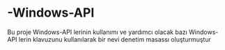 # -Windows-API


Bu proje Windows-API lerinin kullanımı ve yardımcı olacak bazı Windows-API  lerin klavuzunu kullanılarak bir nevi denetim masassı oluşturmuştur  
